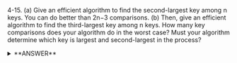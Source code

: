 ﻿4-15. (a) Give an efficient algorithm to find the second-largest key among n keys. You can do better than 2n−3 comparisons. (b) Then, give an efficient algorithm to find the third-largest key among n keys. How many key comparisons does your algorithm do in the worst case? Must your algorithm determine which key is largest and second-largest in the process?


<details>
<summary>**ANSWER**</summary>
  <p>

1) You could max heapify the entire array of keys which takes O(n) time and then the elements below are either the second or third largest and you just compare those two.

2) You can scan through the array of keys keeping max1, max2, and max3 variables and comparing them against the newest key.

  </p>
</details>